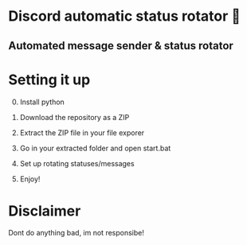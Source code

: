 # Discord automatic status rotator 🤖 

## Automated message sender & status rotator  

# Setting it up

0. Install python
1. Download the repository as a ZIP 
2. Extract the ZIP file in your file exporer
3. Go in your extracted folder and open start.bat  
4. Set up rotating statuses/messages  
 
5. Enjoy!

# Disclaimer

Dont do anything bad, im not responsibe!